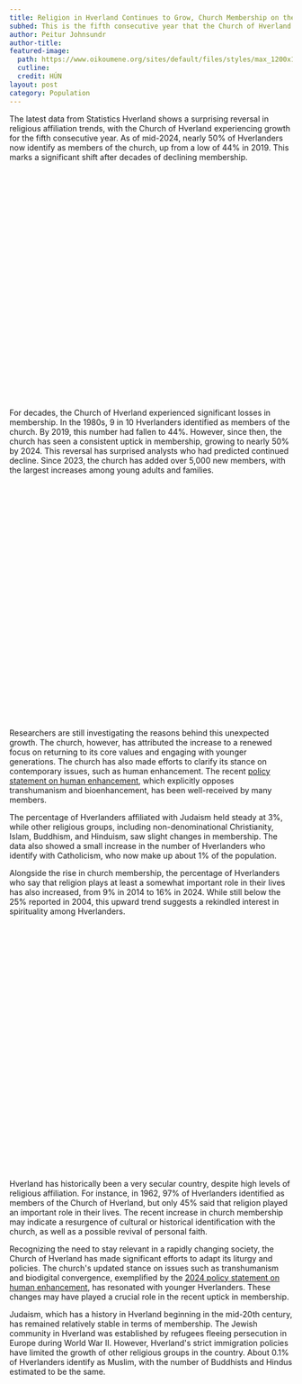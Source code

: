 ```yaml
---
title: Religion in Hverland Continues to Grow, Church Membership on the Rise
subhed: This is the fifth consecutive year that the Church of Hverland has seen an increase in membership, with the number of Hverlanders identifying as members of the church now at 49%.
author: Peitur Johnsundr
author-title: 
featured-image: 
  path: https://www.oikoumene.org/sites/default/files/styles/max_1200x1200/public/photoshelterCopy/176EDA20-06CC-44B8-B180-2F58BDA48029.jpeg?itok=0Hls4IpS
  cutline: 
  credit: HÚN
layout: post
category: Population
---
```


The latest data from Statistics Hverland shows a surprising reversal in religious affiliation trends, with the Church of Hverland experiencing growth for the fifth consecutive year. As of mid-2024, nearly 50% of Hverlanders now identify as members of the church, up from a low of 44% in 2019. This marks a significant shift after decades of declining membership.


<div style="min-height:409px" id="datawrapper-vis-LX3NR"><script type="text/javascript" defer src="https://datawrapper.dwcdn.net/LX3NR/embed.js" charset="utf-8" data-target="#datawrapper-vis-LX3NR"></script><noscript><img src="https://datawrapper.dwcdn.net/LX3NR/full.png" alt="" /></noscript></div>

For decades, the Church of Hverland experienced significant losses in membership. In the 1980s, 9 in 10 Hverlanders identified as members of the church. By 2019, this number had fallen to 44%. However, since then, the church has seen a consistent uptick in membership, growing to nearly 50% by 2024. This reversal has surprised analysts who had predicted continued decline. Since 2023, the church has added over 5,000 new members, with the largest increases among young adults and families.

<div style="min-height:422px" id="datawrapper-vis-lAsgG"><script type="text/javascript" defer src="https://datawrapper.dwcdn.net/lAsgG/embed.js" charset="utf-8" data-target="#datawrapper-vis-lAsgG"></script><noscript><img src="https://datawrapper.dwcdn.net/lAsgG/full.png" alt="" /></noscript></div>

Researchers are still investigating the reasons behind this unexpected growth. The church, however, has attributed the increase to a renewed focus on returning to its core values and engaging with younger generations. The church has also made efforts to clarify its stance on contemporary issues, such as human enhancement. The recent [policy statement on human enhancement](/HUN/population/2024/03/16/policy/), which explicitly opposes transhumanism and bioenhancement, has been well-received by many members.

The percentage of Hverlanders affiliated with Judaism held steady at 3%, while other religious groups, including non-denominational Christianity, Islam, Buddhism, and Hinduism, saw slight changes in membership. The data also showed a small increase in the number of Hverlanders who identify with Catholicism, who now make up about 1% of the population.

Alongside the rise in church membership, the percentage of Hverlanders who say that religion plays at least a somewhat important role in their lives has also increased, from 9% in 2014 to 16% in 2024. While still below the 25% reported in 2004, this upward trend suggests a rekindled interest in spirituality among Hverlanders.

<div style="min-height:439px" id="datawrapper-vis-clME1"><script type="text/javascript" defer src="https://datawrapper.dwcdn.net/clME1/embed.js" charset="utf-8" data-target="#datawrapper-vis-clME1"></script><noscript><img src="https://datawrapper.dwcdn.net/clME1/full.png" alt="" /></noscript></div>

Hverland has historically been a very secular country, despite high levels of religious affiliation. For instance, in 1962, 97% of Hverlanders identified as members of the Church of Hverland, but only 45% said that religion played an important role in their lives. The recent increase in church membership may indicate a resurgence of cultural or historical identification with the church, as well as a possible revival of personal faith.

Recognizing the need to stay relevant in a rapidly changing society, the Church of Hverland has made significant efforts to adapt its liturgy and policies. The church's updated stance on issues such as transhumanism and biodigital convergence, exemplified by the [2024 policy statement on human enhancement](/HUN/population/2024/03/16/stats/), has resonated with younger Hverlanders. These changes may have played a crucial role in the recent uptick in membership.

Judaism, which has a history in Hverland beginning in the mid-20th century, has remained relatively stable in terms of membership. The Jewish community in Hverland was established by refugees fleeing persecution in Europe during World War II. However, Hverland's strict immigration policies have limited the growth of other religious groups in the country. About 0.1% of Hverlanders identify as Muslim, with the number of Buddhists and Hindus estimated to be the same.